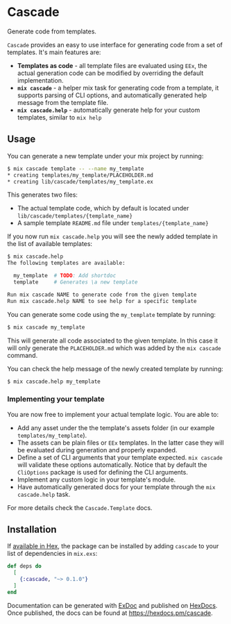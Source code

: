 # Cascade

Generate code from templates.

`Cascade` provides an easy to use interface for generating code from a set of
templates. It's main features are:

- **Templates as code** - all template files are evaluated using `EEx`, the actual
generation code can be modified by overriding the default implementation. 
- **`mix cascade`** - a helper mix task for generating code from a template, it
supports parsing of CLI options, and automatically generated help message from
the template file.
- **`mix cascade.help`** - automatically generate help for your custom templates,
similar to `mix help`

## Usage

You can generate a new template under your mix project by running:

```bash
$ mix cascade template -- --name my_template
* creating templates/my_template/PLACEHOLDER.md
* creating lib/cascade/templates/my_template.ex
```

This generates two files:

- The actual template code, which by default is located under `lib/cascade/templates/{template_name}`
- A sample template `README.md` file under `templates/{template_name}`

If you now run `mix cascade.help` you will see the newly added template
in the list of available templates:

```bash
$ mix cascade.help
The following templates are available:

  my_template  # TODO: Add shortdoc
  template     # Generates \a new template

Run mix cascade NAME to generate code from the given template
Run mix cascade.help NAME to see help for a specific template
```

You can generate some code using the `my_template` template by running:

```bash
$ mix cascade my_template
```

This will generate all code associated to the given template. In this case it
will only generate the `PLACEHOLDER.md` which was added by the `mix cascade`
command.

You can check the help message of the newly created template by running:

```bash
$ mix cascade.help my_template
```

### Implementing your template

You are now free to implement your actual template logic. You are able to:

- Add any asset under the the template's assets folder (in our example
`templates/my_template`).
- The assets can be plain files or `EEx` templates. In the latter case
they will be evaluated during generation and properly expanded.
- Define a set of CLI arguments that your template expected. `mix cascade`
will validate these options automatically. Notice that by default the
`CliOptions` package is used for defining the CLI arguments.
- Implement any custom logic in your template's module.
- Have automatically generated docs for your template through the
`mix cascade.help` task.

For more details check the `Cascade.Template` docs.

## Installation

If [available in Hex](https://hex.pm/docs/publish), the package can be installed
by adding `cascade` to your list of dependencies in `mix.exs`:

```elixir
def deps do
  [
    {:cascade, "~> 0.1.0"}
  ]
end
```

Documentation can be generated with [ExDoc](https://github.com/elixir-lang/ex_doc)
and published on [HexDocs](https://hexdocs.pm). Once published, the docs can
be found at <https://hexdocs.pm/cascade>.

